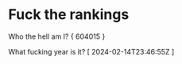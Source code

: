 # Fuck the rankings

Who the hell am I?
{ 604015 }

What fucking year is it?
[ 2024-02-14T23:46:55Z ]

